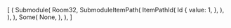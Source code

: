 [
    (
        Submodule(
            Room32,
            SubmoduleItemPath(
                ItemPathId(
                    Id {
                        value: 1,
                    },
                ),
            ),
        ),
        Some(
            None,
        ),
    ),
]